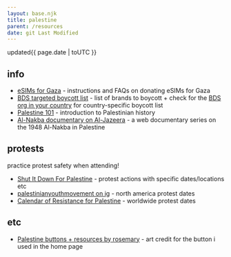 ```yaml
---
layout: base.njk
title: palestine
parent: /resources
date: git Last Modified
---
```


<div class="grid">
<span class="label">updated</span><span>{{ page.date | toUTC }}</span>
</div>

## info

- [eSIMs for Gaza](https://www.gazaesims.com/) - instructions and FAQs on donating eSIMs for Gaza
- [BDS targeted boycott list](https://bdsmovement.net/get-involved/what-to-boycott) - list of brands to boycott + check for the [BDS org in your country](https://bdsmovement.net/get-involved/join-a-bds-campaign) for country-specific boycott list
- [Palestine 101](https://decolonizepalestine.com/introduction-to-palestine/) - introduction to Palestinian history
- [Al-Nakba documentary on Al-Jazeera](https://www.aljazeera.com/program/featured-documentaries/2013/5/29/al-nakba/) - a web documentary series on the 1948 Al-Nakba in Palestine

## protests

practice protest safety when attending!

- [Shut It Down For Palestine](https://www.shutitdown4palestine.org/actions) - protest actions with specific dates/locations etc
- [palestinianyouthmovement on ig](https://www.instagram.com/palestinianyouthmovement/) - north america protest dates
- [Calendar of Resistance for Palestine](https://samidoun.net/2023/10/calendar-of-resistance-for-palestine-events-and-actions-around-the-world/) - worldwide protest dates

## etc

- [Palestine buttons + resources by rosemary](https://hillhouse.neocities.org/journal/notes/palestine) - art credit for the button i used in the home page